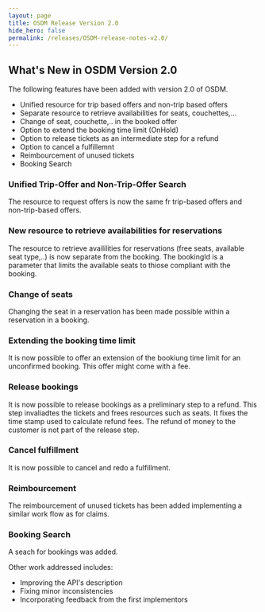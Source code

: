 ```yaml
---
layout: page
title: OSDM Release Version 2.0
hide_hero: false
permalink: /releases/OSDM-release-notes-v2.0/
---
```


## What's New in OSDM Version 2.0

The following features have been added with version 2.0 of OSDM.

- Unified resource for trip based offers and non-trip based offers
- Separate resource to retrieve availabilities for seats, couchettes,... 
- Change of seat, couchette,..  in the booked offer
- Option to extend the booking time limit (OnHold)
- Option to release tickets as an intermediate step for a refund
- Option to cancel a fulfillemnt
- Reimbourcement of unused tickets
- Booking Search


### Unified Trip-Offer and Non-Trip-Offer Search

The resource to request offers is now the same fr trip-based offers and non-trip-based offers.

### New resource to retrieve availabilities for reservations

The resource to retrieve availilities for reservations (free seats, available seat type,..) is now separate from the booking. 
The bookingId is a parameter that limits the available seats to thiose compliant with the booking.

### Change of seats

Changing the seat in a reservation has been made possible within a reservation in a booking. 

### Extending the booking time limit

It is now possible to offer an extension of the bookiung time limit for an unconfirmed booking. This offer might come with a fee.

### Release bookings

It is now possible to release bookings as a preliminary step to a refund. This step invaliadtes the tickets and frees resources such as seats. 
It fixes the time stamp used to calculate refund fees. The refund of money to the customer is not part of the release step.

### Cancel fulfillment

It is now possible to cancel and redo a fulfillment.

### Reimbourcement

The reimbourcement of unused tickets has been added implementing a similar work flow as for claims.

### Booking Search

A seach for bookings was added.


Other work addressed includes:

- Improving the API's description
- Fixing minor inconsistencies
- Incorporating feedback from the first implementors
